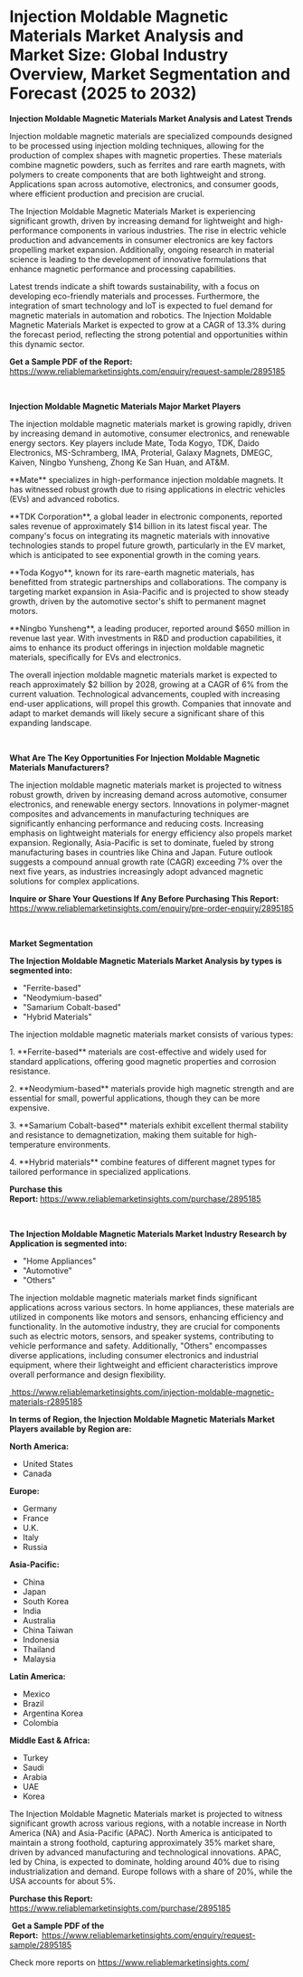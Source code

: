<p><h1>Injection Moldable Magnetic Materials Market Analysis and Market Size: Global Industry Overview, Market Segmentation and Forecast (2025 to 2032)</h1></p><p><strong>Injection Moldable Magnetic Materials Market Analysis and Latest Trends</strong></p>
<p><p>Injection moldable magnetic materials are specialized compounds designed to be processed using injection molding techniques, allowing for the production of complex shapes with magnetic properties. These materials combine magnetic powders, such as ferrites and rare earth magnets, with polymers to create components that are both lightweight and strong. Applications span across automotive, electronics, and consumer goods, where efficient production and precision are crucial.</p><p>The Injection Moldable Magnetic Materials Market is experiencing significant growth, driven by increasing demand for lightweight and high-performance components in various industries. The rise in electric vehicle production and advancements in consumer electronics are key factors propelling market expansion. Additionally, ongoing research in material science is leading to the development of innovative formulations that enhance magnetic performance and processing capabilities.</p><p>Latest trends indicate a shift towards sustainability, with a focus on developing eco-friendly materials and processes. Furthermore, the integration of smart technology and IoT is expected to fuel demand for magnetic materials in automation and robotics. The Injection Moldable Magnetic Materials Market is expected to grow at a CAGR of 13.3% during the forecast period, reflecting the strong potential and opportunities within this dynamic sector.</p></p>
<p><strong>Get a Sample PDF of the Report:&nbsp;</strong> <a href="https://www.reliablemarketinsights.com/enquiry/request-sample/2895185?utm_campaign=3497&utm_medium=2&utm_source=Github&utm_content=ia&utm_term=15032025&utm_id=injection-moldable-magnetic-materials">https://www.reliablemarketinsights.com/enquiry/request-sample/2895185</a></p>
<p>&nbsp;</p>
<p><strong>Injection Moldable Magnetic Materials Major Market Players</strong></p>
<p><p>The injection moldable magnetic materials market is growing rapidly, driven by increasing demand in automotive, consumer electronics, and renewable energy sectors. Key players include Mate, Toda Kogyo, TDK, Daido Electronics, MS-Schramberg, IMA, Proterial, Galaxy Magnets, DMEGC, Kaiven, Ningbo Yunsheng, Zhong Ke San Huan, and AT&M.</p><p>**Mate** specializes in high-performance injection moldable magnets. It has witnessed robust growth due to rising applications in electric vehicles (EVs) and advanced robotics. </p><p>**TDK Corporation**, a global leader in electronic components, reported sales revenue of approximately $14 billion in its latest fiscal year. The company's focus on integrating its magnetic materials with innovative technologies stands to propel future growth, particularly in the EV market, which is anticipated to see exponential growth in the coming years.</p><p>**Toda Kogyo**, known for its rare-earth magnetic materials, has benefitted from strategic partnerships and collaborations. The company is targeting market expansion in Asia-Pacific and is projected to show steady growth, driven by the automotive sector's shift to permanent magnet motors.</p><p>**Ningbo Yunsheng**, a leading producer, reported around $650 million in revenue last year. With investments in R&D and production capabilities, it aims to enhance its product offerings in injection moldable magnetic materials, specifically for EVs and electronics.</p><p>The overall injection moldable magnetic materials market is expected to reach approximately $2 billion by 2028, growing at a CAGR of 6% from the current valuation. Technological advancements, coupled with increasing end-user applications, will propel this growth. Companies that innovate and adapt to market demands will likely secure a significant share of this expanding landscape.</p></p>
<p>&nbsp;</p>
<p><strong>What Are The Key Opportunities For Injection Moldable Magnetic Materials Manufacturers?</strong></p>
<p><p>The injection moldable magnetic materials market is projected to witness robust growth, driven by increasing demand across automotive, consumer electronics, and renewable energy sectors. Innovations in polymer-magnet composites and advancements in manufacturing techniques are significantly enhancing performance and reducing costs. Increasing emphasis on lightweight materials for energy efficiency also propels market expansion. Regionally, Asia-Pacific is set to dominate, fueled by strong manufacturing bases in countries like China and Japan. Future outlook suggests a compound annual growth rate (CAGR) exceeding 7% over the next five years, as industries increasingly adopt advanced magnetic solutions for complex applications.</p></p>
<p><strong>Inquire or Share Your Questions If Any Before Purchasing This Report:</strong> <a href="https://www.reliablemarketinsights.com/enquiry/pre-order-enquiry/2895185?utm_campaign=3497&utm_medium=2&utm_source=Github&utm_content=ia&utm_term=15032025&utm_id=injection-moldable-magnetic-materials">https://www.reliablemarketinsights.com/enquiry/pre-order-enquiry/2895185</a></p>
<p>&nbsp;</p>
<p><strong>Market Segmentation</strong></p>
<p><strong>The Injection Moldable Magnetic Materials Market Analysis by types is segmented into:</strong></p>
<p><ul><li>"Ferrite-based"</li><li>"Neodymium-based"</li><li>"Samarium Cobalt-based"</li><li>"Hybrid Materials"</li></ul></p>
<p><p>The injection moldable magnetic materials market consists of various types: </p><p>1. **Ferrite-based** materials are cost-effective and widely used for standard applications, offering good magnetic properties and corrosion resistance. </p><p>2. **Neodymium-based** materials provide high magnetic strength and are essential for small, powerful applications, though they can be more expensive.</p><p>3. **Samarium Cobalt-based** materials exhibit excellent thermal stability and resistance to demagnetization, making them suitable for high-temperature environments.</p><p>4. **Hybrid materials** combine features of different magnet types for tailored performance in specialized applications.</p></p>
<p><strong>Purchase this Report:&nbsp;</strong><a href="https://www.reliablemarketinsights.com/purchase/2895185?utm_campaign=3497&utm_medium=2&utm_source=Github&utm_content=ia&utm_term=15032025&utm_id=injection-moldable-magnetic-materials">https://www.reliablemarketinsights.com/purchase/2895185</a></p>
<p>&nbsp;</p>
<p><strong>The Injection Moldable Magnetic Materials Market Industry Research by Application is segmented into:</strong></p>
<p><ul><li>"Home Appliances"</li><li>"Automotive"</li><li>"Others"</li></ul></p>
<p><p>The injection moldable magnetic materials market finds significant applications across various sectors. In home appliances, these materials are utilized in components like motors and sensors, enhancing efficiency and functionality. In the automotive industry, they are crucial for components such as electric motors, sensors, and speaker systems, contributing to vehicle performance and safety. Additionally, "Others" encompasses diverse applications, including consumer electronics and industrial equipment, where their lightweight and efficient characteristics improve overall performance and design flexibility.</p></p>
<p><a href="https://www.reliablemarketinsights.com/injection-moldable-magnetic-materials-r2895185?utm_campaign=3497&utm_medium=2&utm_source=Github&utm_content=ia&utm_term=15032025&utm_id=injection-moldable-magnetic-materials">&nbsp;https://www.reliablemarketinsights.com/injection-moldable-magnetic-materials-r2895185</a></p>
<p><strong>In terms of Region, the Injection Moldable Magnetic Materials Market Players available by Region are:</strong></p>
<p>
    <p> <strong> North America: </strong>
        <ul>
            <li>United States</li>
            <li>Canada</li>
        </ul>
        </p> 
    <p> <strong> Europe: </strong>
        <ul>
            <li>Germany</li>
            <li>France</li>
            <li>U.K.</li>
            <li>Italy</li>
            <li>Russia</li>
        </ul>
        </p> 
    <p> <strong> Asia-Pacific: </strong>
        <ul>
            <li>China</li>
            <li>Japan</li>
            <li>South Korea</li>
            <li>India</li>
            <li>Australia</li>
            <li>China Taiwan</li>
            <li>Indonesia</li>
            <li>Thailand</li>
            <li>Malaysia</li>
        </ul>
        </p> 
    <p> <strong> Latin America: </strong>
        <ul>
            <li>Mexico</li>
            <li>Brazil</li>
            <li>Argentina Korea</li>
            <li>Colombia</li>
        </ul>
        </p> 
    <p> <strong> Middle East & Africa: </strong>
        <ul>
            <li>Turkey</li>
            <li>Saudi</li>
            <li>Arabia</li>
            <li>UAE</li>
            <li>Korea</li>
        </ul>
    </p>
    </p>
<p><p>The Injection Moldable Magnetic Materials market is projected to witness significant growth across various regions, with a notable increase in North America (NA) and Asia-Pacific (APAC). North America is anticipated to maintain a strong foothold, capturing approximately 35% market share, driven by advanced manufacturing and technological innovations. APAC, led by China, is expected to dominate, holding around 40% due to rising industrialization and demand. Europe follows with a share of 20%, while the USA accounts for about 5%.</p></p>
<p><strong>Purchase this Report: </strong><a href="https://www.reliablemarketinsights.com/purchase/2895185?utm_campaign=3497&utm_medium=2&utm_source=Github&utm_content=ia&utm_term=15032025&utm_id=injection-moldable-magnetic-materials">https://www.reliablemarketinsights.com/purchase/2895185</a></p>
<p>&nbsp;<strong>Get a Sample PDF of the Report:&nbsp;&nbsp;</strong><a href="https://www.reliablemarketinsights.com/enquiry/request-sample/2895185?utm_campaign=3497&utm_medium=2&utm_source=Github&utm_content=ia&utm_term=15032025&utm_id=injection-moldable-magnetic-materials">https://www.reliablemarketinsights.com/enquiry/request-sample/2895185</a></p>
<p><strong></strong></p>
<p>Check more reports on <a href="https://www.reliablemarketinsights.com/?utm_campaign=3497&utm_medium=2&utm_source=Github&utm_content=ia&utm_term=15032025&utm_id=injection-moldable-magnetic-materials">https://www.reliablemarketinsights.com/</a></p>